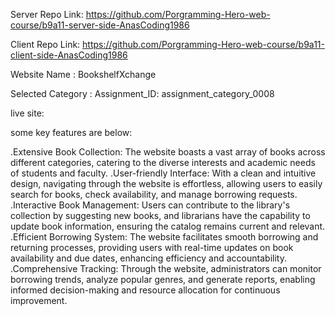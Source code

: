 Server Repo Link: https://github.com/Porgramming-Hero-web-course/b9a11-server-side-AnasCoding1986

Client Repo Link: https://github.com/Porgramming-Hero-web-course/b9a11-client-side-AnasCoding1986 

Website Name : BookshelfXchange

Selected Category : Assignment_ID: assignment_category_0008

live site: 

some key features are below:

.Extensive Book Collection: The website boasts a vast array of books across different categories, catering to the diverse interests and academic needs of students and faculty.
.User-friendly Interface: With a clean and intuitive design, navigating through the website is effortless, allowing users to easily search for books, check availability, and manage borrowing requests.
.Interactive Book Management: Users can contribute to the library's collection by suggesting new books, and librarians have the capability to update book information, ensuring the catalog remains current and relevant.
.Efficient Borrowing System: The website facilitates smooth borrowing and returning processes, providing users with real-time updates on book availability and due dates, enhancing efficiency and accountability.
.Comprehensive Tracking: Through the website, administrators can monitor borrowing trends, analyze popular genres, and generate reports, enabling informed decision-making and resource allocation for continuous improvement.
